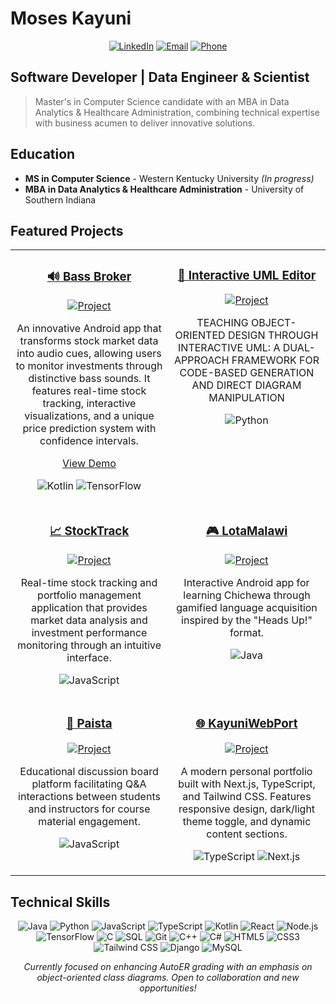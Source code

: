 # Moses Kayuni

<div align="center">
  
[![LinkedIn](https://img.shields.io/badge/LinkedIn-Connect-blue?style=for-the-badge&logo=linkedin)](https://www.linkedin.com/in/moses-kayuni-7915709b/)
[![Email](https://img.shields.io/badge/Email-Contact-red?style=for-the-badge&logo=gmail)](mailto:Kayunilow11@gmail.com)
[![Phone](https://img.shields.io/badge/Phone-260--901--9099-green?style=for-the-badge&logo=whatsapp)](tel:2609019099)
  
</div>

## Software Developer | Data Engineer & Scientist

> Master's in Computer Science candidate with an MBA in Data Analytics & Healthcare Administration, combining technical expertise with business acumen to deliver innovative solutions.

## Education

- **MS in Computer Science** - Western Kentucky University *(In progress)*
- **MBA in Data Analytics & Healthcare Administration** - University of Southern Indiana

## Featured Projects

<div align="center">
<table>
  <tr>
    <td width="50%" valign="top">
      <h3 align="center"><a href="https://github.com/yourusername/bass-broker">🔊 Bass Broker</a></h3>
      <div align="center">
        <a href="https://github.com/yourusername/bass-broker" target="_blank">
          <img src="https://img.shields.io/badge/View_Project-BassBroker-blue?style=for-the-badge&logo=github" alt="Project"/>
        </a>
        <br />
        <p>An innovative Android app that transforms stock market data into audio cues, allowing users to monitor investments through distinctive bass sounds. It features real-time stock tracking, interactive visualizations, and a unique price prediction system with confidence intervals.</p>
        <p><a href="https://youtu.be/fhgYDDQGIVk" target="_blank">View Demo</a></p>
        <p><img src="https://img.shields.io/badge/Kotlin-7F52FF?style=flat-square&logo=kotlin&logoColor=white" alt="Kotlin"/> <img src="https://img.shields.io/badge/TensorFlow-FF6F00?style=flat-square&logo=tensorflow&logoColor=white" alt="TensorFlow"/></p>
      </div>
    </td>
    <td width="50%" valign="top">
      <h3 align="center"><a href="https://github.com/Mkayuni/Thesis">📝 Interactive UML Editor</a></h3>
      <div align="center">
        <a href="https://github.com/Mkayuni/Thesis" target="_blank">
          <img src="https://img.shields.io/badge/View_Project-Thesis-blue?style=for-the-badge&logo=github" alt="Project"/>
        </a>
        <br />
        <p>TEACHING OBJECT-ORIENTED DESIGN THROUGH INTERACTIVE UML: A DUAL-APPROACH FRAMEWORK FOR CODE-BASED GENERATION AND DIRECT DIAGRAM MANIPULATION</p>
        <p><img src="https://img.shields.io/badge/Python-3776AB?style=flat-square&logo=python&logoColor=white" alt="Python"/></p>
      </div>
    </td>
  </tr>
  <tr>
    <td width="50%" valign="top">
      <h3 align="center"><a href="https://github.com/Mkayuni/stockTrack">📈 StockTrack</a></h3>
      <div align="center">
        <a href="https://github.com/Mkayuni/stockTrack" target="_blank">
          <img src="https://img.shields.io/badge/View_Project-StockTrack-blue?style=for-the-badge&logo=github" alt="Project"/>
        </a>
        <br />
        <p>Real-time stock tracking and portfolio management application that provides market data analysis and investment performance monitoring through an intuitive interface.</p>
        <p><img src="https://img.shields.io/badge/JavaScript-F7DF1E?style=flat-square&logo=javascript&logoColor=black" alt="JavaScript"/></p>
      </div>
    </td>
    <td width="50%" valign="top">
      <h3 align="center"><a href="https://github.com/Mkayuni/LotoAndroid">🎮 LotaMalawi</a></h3>
      <div align="center">
        <a href="https://github.com/Mkayuni/LotoAndroid" target="_blank">
          <img src="https://img.shields.io/badge/View_Project-LotaMalawi-blue?style=for-the-badge&logo=github" alt="Project"/>
        </a>
        <br />
        <p>Interactive Android app for learning Chichewa through gamified language acquisition inspired by the "Heads Up!" format.</p>
        <p><img src="https://img.shields.io/badge/Java-ED8B00?style=flat-square&logo=java&logoColor=white" alt="Java"/></p>
      </div>
    </td>
  </tr>
  <tr>
    <td width="50%" valign="top">
      <h3 align="center"><a href="https://github.com/Lockwood-02/Paista">💬 Paista</a></h3>
      <div align="center">
        <a href="https://github.com/Lockwood-02/Paista" target="_blank">
          <img src="https://img.shields.io/badge/View_Project-Paista-blue?style=for-the-badge&logo=github" alt="Project"/>
        </a>
        <br />
        <p>Educational discussion board platform facilitating Q&A interactions between students and instructors for course material engagement.</p>
        <p><img src="https://img.shields.io/badge/JavaScript-F7DF1E?style=flat-square&logo=javascript&logoColor=black" alt="JavaScript"/></p>
      </div>
    </td>
    <td width="50%" valign="top">
      <h3 align="center"><a href="https://github.com/Mkayuni/KayuniWebPort">🌐 KayuniWebPort</a></h3>
      <div align="center">
        <a href="https://github.com/Mkayuni/KayuniWebPort" target="_blank">
          <img src="https://img.shields.io/badge/View_Project-KayuniWebPort-blue?style=for-the-badge&logo=github" alt="Project"/>
        </a>
        <br />
        <p>A modern personal portfolio built with Next.js, TypeScript, and Tailwind CSS. Features responsive design, dark/light theme toggle, and dynamic content sections.</p>
        <p><img src="https://img.shields.io/badge/TypeScript-3178C6?style=flat-square&logo=typescript&logoColor=white" alt="TypeScript"/> <img src="https://img.shields.io/badge/Next.js-000000?style=flat-square&logo=next.js&logoColor=white" alt="Next.js"/></p>
      </div>
    </td>
  </tr>
</table>
</div>


## Technical Skills

<div align="center">

![Java](https://img.shields.io/badge/-Java-ED8B00?style=for-the-badge&logo=java&logoColor=white)
![Python](https://img.shields.io/badge/-Python-3776AB?style=for-the-badge&logo=python&logoColor=white)
![JavaScript](https://img.shields.io/badge/-JavaScript-F7DF1E?style=for-the-badge&logo=javascript&logoColor=black)
![TypeScript](https://img.shields.io/badge/-TypeScript-3178C6?style=for-the-badge&logo=typescript&logoColor=white)
![Kotlin](https://img.shields.io/badge/-Kotlin-7F52FF?style=for-the-badge&logo=kotlin&logoColor=white)
![React](https://img.shields.io/badge/-React-61DAFB?style=for-the-badge&logo=react&logoColor=black)
![Node.js](https://img.shields.io/badge/-Node.js-339933?style=for-the-badge&logo=node.js&logoColor=white)
![TensorFlow](https://img.shields.io/badge/-TensorFlow-FF6F00?style=for-the-badge&logo=tensorflow&logoColor=white)
![C](https://img.shields.io/badge/-C-00599C?style=for-the-badge&logo=c&logoColor=white)
![SQL](https://img.shields.io/badge/-SQL-4479A1?style=for-the-badge&logo=mysql&logoColor=white)
![Git](https://img.shields.io/badge/-Git-F05032?style=for-the-badge&logo=git&logoColor=white)
![C++](https://img.shields.io/badge/-C++-00599C?style=for-the-badge&logo=cplusplus&logoColor=white)
![C#](https://img.shields.io/badge/-C%23-239120?style=for-the-badge&logo=csharp&logoColor=white)
![HTML5](https://img.shields.io/badge/-HTML5-E34F26?style=for-the-badge&logo=html5&logoColor=white)
![CSS3](https://img.shields.io/badge/-CSS3-1572B6?style=for-the-badge&logo=css3&logoColor=white)
![Tailwind CSS](https://img.shields.io/badge/-Tailwind_CSS-06B6D4?style=for-the-badge&logo=tailwindcss&logoColor=white)
![Django](https://img.shields.io/badge/-Django-092E20?style=for-the-badge&logo=django&logoColor=white)
![MySQL](https://img.shields.io/badge/-MySQL-4479A1?style=for-the-badge&logo=mysql&logoColor=white)

</div>


<div align="center">
  <i>Currently focused on enhancing AutoER grading with an emphasis on object-oriented class diagrams. Open to collaboration and new opportunities!</i>
</div>

